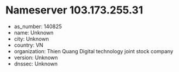 # Nameserver 103.173.255.31

* as_number: 140825
* name: Unknown
* city: Unknown
* country: VN
* organization: Thien Quang Digital technology joint stock company
* version: Unknown
* dnssec: Unknown
